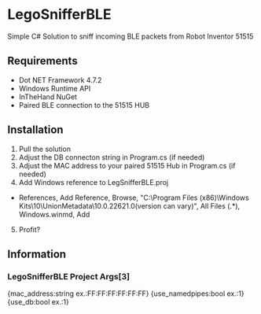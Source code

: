 # LegoSnifferBLE
Simple C# Solution to sniff incoming BLE packets from Robot Inventor 51515

## Requirements
- Dot NET Framework 4.7.2
- Windows Runtime API
- InTheHand NuGet
- Paired BLE connection to the 51515 HUB

## Installation
1. Pull the solution
2. Adjust the DB connecton string in Program.cs  (if needed)
3. Adjust the MAC address to your paired 51515 Hub in Program.cs (if needed)
4. Add Windows reference to LegSnifferBLE.proj
  - References, Add Reference, Browse, "C:\Program Files (x86)\Windows Kits\10\UnionMetadata\10.0.22621.0(version can vary)", All Files (.*), Windows.winmd, Add
5. Profit?

## Information
### LegoSnifferBLE Project Args[3]
{mac_address:string ex.:FF:FF:FF:FF:FF:FF} {use_namedpipes:bool ex.:1} {use_db:bool ex.:1} 
